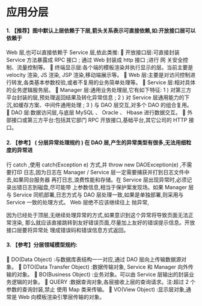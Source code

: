 应用分层
=====
#### 1. 【推荐】图中默认上层依赖于下层,箭头关系表示可直接依赖,如:开放接口层可以依赖于
Web 层,也可以直接依赖于 Service 层,依此类推:

开放接口层:可直接封装 Service 方法暴露成 RPC 接口 ; 通过 Web 封装成 http 接口 ;进行 网
关安全控制、流量控制等。

终端显示层:各个端的模板渲染并执行显示的层。当前主要是 velocity 渲染, JS 渲染, JSP
渲染,移动端展示等。
 Web 层:主要是对访问控制进行转发,各类基本参数校验,或者不复用的业务简单处理等。
 Service 层:相对具体的业务逻辑服务层。
 Manager 层:通用业务处理层,它有如下特征:
1 ) 对第三方平台封装的层,预处理返回结果及转化异常信息 ;
2 ) 对 Service 层通用能力的下沉,如缓存方案、中间件通用处理 ;
3 ) 与 DAO 层交互,对多个 DAO 的组合复用。
 DAO 层:数据访问层,与底层 MySQL 、 Oracle 、 Hbase 进行数据交互。
 外部接口或第三方平台:包括其它部门 RPC 开放接口,基础平台,其它公司的 HTTP 接口。
#### 2. 【参考】 ( 分层异常处理规约 ) 在 DAO 层,产生的异常类型有很多,无法用细粒度的异常进
行 catch ,使用 catch(Exception e) 方式,并 throw new DAOException(e) ,不需要打印
日志,因为日志在 Manager / Service 层一定需要捕获并打到日志文件中去,如果同台服务器
再打日志,浪费性能和存储。在 Service 层出现异常时,必须记录出错日志到磁盘,尽可能带
上参数信息,相当于保护案发现场。如果 Manager 层与 Service 同机部署,日志方式与 DAO
层处理一致,如果是单独部署,则采用与 Service 一致的处理方式。 Web 层绝不应该继续往上
抛异常,

因为已经处于顶层,无继续处理异常的方式,如果意识到这个异常将导致页面无法正常渲染,
那么就应该直接跳转到友好错误页面,尽量加上友好的错误提示信息。开放接口层要将异常处
理成错误码和错误信息方式返回。
#### 3. 【参考】分层领域模型规约:
 DO(Data Object) :与数据库表结构一一对应,通过 DAO 层向上传输数据源对象。
 DTO(Data Transfer Object) :数据传输对象, Service 和 Manager 向外传输的对象。
 BO(Business Object) :业务对象。可以由 Service 层输出的封装业务逻辑的对象。
 QUERY :数据查询对象,各层接收上层的查询请求。注:超过 2 个参数的查询封装,禁止
使用 Map 类来传输。

VO(View Object) :显示层对象,通常是 Web 向模板渲染引擎层传输的对象。